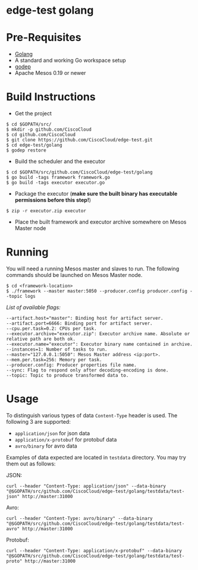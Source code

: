 edge-test golang
================

Pre-Requisites
==============

- [Golang](http://golang.org/doc/install)   
- A standard and working Go workspace setup   
- [godep](https://github.com/tools/godep)   
- Apache Mesos 0.19 or newer
 
Build Instructions
=================

- Get the project   
```
$ cd $GOPATH/src/
$ mkdir -p github.com/CiscoCloud
$ cd github.com/CiscoCloud
$ git clone https://github.com/CiscoCloud/edge-test.git
$ cd edge-test/golang
$ godep restore
```

- Build the scheduler and the executor
```
$ cd $GOPATH/src/github.com/CiscoCloud/edge-test/golang
$ go build -tags framework framework.go
$ go build -tags executor executor.go
```
- Package the executor (**make sure the built binary has executable permissions before this step!**)
```
$ zip -r executor.zip executor
```
- Place the built framework and executor archive somewhere on Mesos Master node

Running
=======

You will need a running Mesos master and slaves to run. The following commands should be launched on Mesos Master node.

```
$ cd <framework-location>
$ ./framework --master master:5050 --producer.config producer.config --topic logs
```

*List of available flags:*

```
--artifact.host="master": Binding host for artifact server.
--artifact.port=6666: Binding port for artifact server.
--cpu.per.task=0.2: CPUs per task.
--executor.archive="executor.zip": Executor archive name. Absolute or relative path are both ok.
--executor.name="executor": Executor binary name contained in archive.
--instances=1: Number of tasks to run.
--master="127.0.0.1:5050": Mesos Master address <ip:port>.
--mem.per.task=256: Memory per task.
--producer.config: Producer properties file name.
--sync: Flag to respond only after decoding-encoding is done.
--topic: Topic to produce transformed data to.
```

Usage
=====

To distinguish various types of data `Content-Type` header is used. The following 3 are supported:

- `application/json` for json data
- `application/x-protobuf` for protobuf data
- `avro/binary` for avro data

Examples of data expected are located in `testdata` directory. You may try them out as follows:

JSON:
```
curl --header "Content-Type: application/json" --data-binary "@$GOPATH/src/github.com/CiscoCloud/edge-test/golang/testdata/test-json" http://master:31000
```

Avro:
```
curl --header "Content-Type: avro/binary" --data-binary "@$GOPATH/src/github.com/CiscoCloud/edge-test/golang/testdata/test-avro" http://master:31000
```

Protobuf:
```
curl --header "Content-Type: application/x-protobuf" --data-binary "@$GOPATH/src/github.com/CiscoCloud/edge-test/golang/testdata/test-proto" http://master:31000
```
